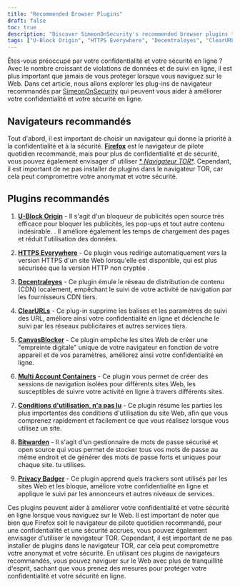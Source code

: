 ```yaml
---
title: "Recommended Browser Plugins"
draft: false
toc: true
description: "Discover SimeonOnSecurity's recommended browser plugins to enhance your browsing experience. FireFox is the recommended daily-driver browser, but for enhanced privacy and security, you may also consider using the TOR Browser. The recommended plugins include U-Block Origin for ad blocking, HTTPS Everywhere for secure browsing, Decentraleyes for local CDN emulation, ClearURLs for tracking tag removal, CanvasBlocker for JavaScript fingerprint prevention, Multi Account Containers for isolated browsing sessions, Terms of Service, Didn't Read for informed ToS, Bitwarden for secure password management, and Privacy Badger to block trackers. Enhance your online privacy and security with these top-rated browser plugins."
tags: ["U-Block Origin", "HTTPS Everywhere", "Decentraleyes", "ClearURLs", "CanvasBlocker", "FireFox", "Bitwarden", "Recommendations", "TOR Browser", "Open-Source AD blocker", "Local CDN Emulator", "JavaScript Fingerprinting", "Isolated Browser Sessions", "Shady ToS", "Secure Open-Source Cloud Password Manager", "Tracker Blocking"]
---
```


Êtes-vous préoccupé par votre confidentialité et votre sécurité en ligne ? Avec le nombre croissant de violations de données et de suivi en ligne, il est plus important que jamais de vous protéger lorsque vous naviguez sur le Web. Dans cet article, nous allons explorer les plug-ins de navigateur recommandés par [SimeonOnSecurity](https://twitter.com/SimeonOnSecurity) qui peuvent vous aider à améliorer votre confidentialité et votre sécurité en ligne.  ## Navigateurs recommandés  Tout d'abord, il est important de choisir un navigateur qui donne la priorité à la confidentialité et à la sécurité. [**Firefox**](https://www.mozilla.org/en-US/firefox/new/) est le navigateur de pilote quotidien recommandé, mais pour plus de confidentialité et de sécurité, vous pouvez également envisager d' utiliser [* *Navigateur TOR**](https://www.torproject.org/download/). Cependant, il est important de ne pas installer de plugins dans le navigateur TOR, car cela peut compromettre votre anonymat et votre sécurité.  ## Plugins recommandés  1. [**U-Block Origin**](https://github.com/gorhill/uBlock) - Il s'agit d'un bloqueur de publicités open source très efficace pour bloquer les publicités, les pop-ups et tout autre contenu indésirable. . Il améliore également les temps de chargement des pages et réduit l'utilisation des données.  2. [**HTTPS Everywhere**](https://www.eff.org/https-everywhere) - Ce plugin vous redirige automatiquement vers la version HTTPS d'un site Web lorsqu'elle est disponible, qui est plus sécurisée que la version HTTP non cryptée .  3. [**Decentraleyes**](https://decentraleyes.org/) - Ce plugin émule le réseau de distribution de contenu (CDN) localement, empêchant le suivi de votre activité de navigation par les fournisseurs CDN tiers.  4. [**ClearURLs**](https://gitlab.com/KevinRoebert/ClearUrls) - Ce plug-in supprime les balises et les paramètres de suivi des URL, améliore ainsi votre confidentialité en ligne et déclenche le suivi par les réseaux publicitaires et autres services tiers.  5. [**CanvasBlocker**](https://github.com/kkapsner/CanvasBlocker) - Ce plugin empêche les sites Web de créer une "empreinte digitale" unique de votre navigateur en fonction de votre appareil et de vos paramètres, améliorez ainsi votre confidentialité en ligne.  6. [**Multi Account Containers**](https://github.com/mozilla/multi-account-containers) - Ce plugin vous permet de créer des sessions de navigation isolées pour différents sites Web, les susceptibles de suivre votre activité en ligne à travers différents sites.  7. [**Conditions d'utilisation, n'a pas lu**](https://tosdr.org/downloads.html) - Ce plugin résume les parties les plus importantes des conditions d'utilisation du site Web, afin que vous comprenez rapidement et facilement ce que vous réalisez lorsque vous utilisez un site.  8. [**Bitwarden**](https://bitwarden.com/) - Il s'agit d'un gestionnaire de mots de passe sécurisé et open source qui vous permet de stocker tous vos mots de passe au même endroit et de générer des mots de passe forts et uniques pour chaque site. tu utilises.  9. [**Privacy Badger**](https://privacybadger.org/) - Ce plugin apprend quels trackers sont utilisés par les sites Web et les bloque, améliore votre confidentialité en ligne et applique le suivi par les annonceurs et autres niveaux de services.  Ces plugins peuvent aider à améliorer votre confidentialité et votre sécurité en ligne lorsque vous naviguez sur le Web. Il est important de noter que bien que Firefox soit le navigateur de pilote quotidien recommandé, pour une confidentialité et une sécurité accrues, vous pouvez également envisager d'utiliser le navigateur TOR. Cependant, il est important de ne pas installer de plugins dans le navigateur TOR, car cela peut compromettre votre anonymat et votre sécurité. En utilisant ces plugins de navigateurs recommandés, vous pouvez naviguer sur le Web avec plus de tranquillité d'esprit, sachant que vous prenez des mesures pour protéger votre confidentialité et votre sécurité en ligne.